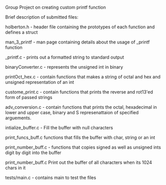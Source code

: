 Group Project on creating custom printf function

Brief description of submitted files:

holberton.h - header file containing the prototypes of each function and defines a struct

man_3_printf - man page containing details about the usage of _printf function

_printf.c - prints out a formatted string to standard output

binaryConverter.c - represents the unsigned int in binary

printOct_hex.c - contain functions that makes a string of octal and hex and unsigned representation of an int

custome_print.c - contain functions that prints the reverse and rot13'ed form of passed strings

adv_conversion.c - contain functions that prints the octal, hexadecimal in lower and upper case, binary and S represenattaion of specified arguements.

intialize_buffer.c - Fill the buffer with null characters

print_funcs_buff.c functions that fills the buffer with char, string or an int

print_number_buff.c - functions that copies signed as well as unsigned ints digit by digit into the buffer

print_number_buff.c Print out the buffer of all characters when its 1024 chars in it

tests/main.c - contains main to test the files
